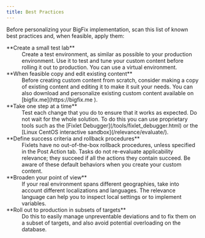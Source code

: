 ```yaml
---
title: Best Practices
---
```


Before personalizing your BigFix implementation, scan this list of known best practices and, when feasible, apply them:

<dl>
  <dt>**Create a small test lab**</dt>
  <dd>Create a test environment, as similar as possible to your production environment. Use it to test and tune your custom content before rolling it out to production. You can use a virtual environment.</dd>

  <dt>**When feasible copy and edit existing content**</dt>
  <dd>Before creating custom content from scratch, consider making a copy of existing content and editing it to make it suit your needs. You can also download and personalize existing custom content available on [bigfix.me](https://bigfix.me ).</dd>

  <dt>**Take one step at a time**</dt>
  <dd>Test each change that you do to ensure that it works as expected. Do not wait for the whole solution. To do this you can use proprietary tools such as the [Fixlet Debugger](/tools/fixlet_debugger.html) or the [Linux CentOS interactive sandbox](/relevance/evaluate/).</dd>

  <dt>**Define success criteria and rollback procedures**</dt>
  <dd>Fixlets have no out-of-the-box rollback procedures, unless specified in the Post Action tab. Tasks do not re-evaluate applicability relevance; they succeed if all the actions they contain succeed. Be aware of these default behaviors when you create your custom content.</dd>

  <dt>**Broaden your point of view**</dt>
  <dd>If your real environment spans different geographies, take into account different localizations and languages. The relevance language can help you to inspect local settings or to implement variables.</dd>

  <dt>**Roll out to production in subsets of targets**</dt>
  <dd>Do this to easily manage unpreventable deviations and to fix them on a subset of targets, and also avoid potential overloading on the database.</dd>
</dl>    

